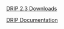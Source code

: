 [DRIP 2.3 Downloads](http://www.credit-trader.net/Downloads.html)

[DRIP Documentation](http://www.credit-trader.net/Begin.html)